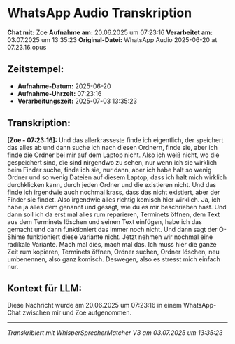 # WhatsApp Audio Transkription

**Chat mit:** Zoe
**Aufnahme am:** 20.06.2025 um 07:23:16
**Verarbeitet am:** 03.07.2025 um 13:35:23
**Original-Datei:** WhatsApp Audio 2025-06-20 at 07.23.16.opus

## Zeitstempel:
- **Aufnahme-Datum:** 2025-06-20
- **Aufnahme-Uhrzeit:** 07:23:16
- **Verarbeitungszeit:** 2025-07-03 13:35:23

## Transkription:

**[Zoe - 07:23:16]:** Und das allerkrasseste finde ich eigentlich, der speichert das alles ab und dann suche ich nach
diesen Ordnern, finde sie, aber ich finde die Ordner bei mir auf dem Laptop nicht.
Also ich weiß nicht, wo die gespeichert sind, die sind nirgendwo zu sehen, nur wenn ich sie
wirklich beim Finder suche, finde ich sie, nur dann, aber ich habe halt so wenig Ordner und so
wenig Dateien auf diesem Laptop, dass ich halt mich wirklich durchklicken kann, durch jeden Ordner
und die existieren nicht. Und das finde ich irgendwie auch nochmal krass, dass das nicht existiert,
aber der Finder sie findet. Also irgendwie alles richtig komisch hier wirklich. Ja, ich habe ja
alles dem genannt und gesagt, wie du es mir beschrieben hast. Und dann soll ich da erst mal alles
rum reparieren, Terminets öffnen, dem Text aus dem Terminets löschen und seinen Text einfügen,
habe ich das gemacht und dann funktioniert das immer noch nicht. Und dann sagt der O-Shime
funktioniert diese Variante nicht. Jetzt nehmen wir nochmal eine radikale Variante. Mach mal dies,
mach mal das. Ich muss hier die ganze Zeit rum kopieren, Terminets öffnen, Ordner suchen,
Ordner löschen, neu umbenennen, also ganz komisch. Deswegen, also es stresst mich einfach nur.

## Kontext für LLM:
Diese Nachricht wurde am 20.06.2025 um 07:23:16 in einem WhatsApp-Chat zwischen mir und Zoe aufgenommen.

---
*Transkribiert mit WhisperSprecherMatcher V3 am 03.07.2025 um 13:35:23*
